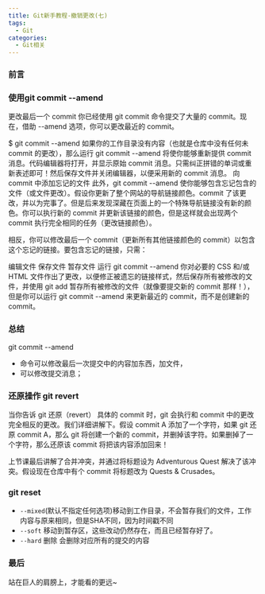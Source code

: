 ```yaml
---
title: Git新手教程-撤销更改(七)
tags:
  - Git
categories:
  - Git相关
---
```


### 前言


### 使用git commit --amend

更改最后一个 commit
你已经使用 git commit 命令提交了大量的 commit。现在，借助 --amend 选项，你可以更改最近的 commit。

$ git commit --amend
如果你的工作目录没有内容（也就是仓库中没有任何未 commit 的更改），那么运行 git commit --amend 将使你能够重新提供 commit 消息。代码编辑器将打开，并显示原始 commit 消息。只需纠正拼错的单词或重新表述即可！然后保存文件并关闭编辑器，以便采用新的 commit 消息。
向 commit 中添加忘记的文件
此外，git commit --amend 使你能够包含忘记包含的文件（或文件更改）。假设你更新了整个网站的导航链接颜色。commit 了该更改，并以为完事了。但是后来发现深藏在页面上的一个特殊导航链接没有新的颜色。你可以执行新的 commit 并更新该链接的颜色，但是这样就会出现两个 commit 执行完全相同的任务（更改链接颜色）。

相反，你可以修改最后一个 commit（更新所有其他链接颜色的 commit）以包含这个忘记的链接。要包含忘记的链接，只需：

编辑文件
保存文件
暂存文件
运行 git commit --amend
你对必要的 CSS 和/或 HTML 文件作出了更改，以便修正被遗忘的链接样式，然后保存所有被修改的文件，并使用 git add 暂存所有被修改的文件（就像要提交新的 commit 那样！），但是你可以运行 git commit --amend 来更新最近的 commit，而不是创建新的 commit。


### 总结

git commit --amend 

- 命令可以修改最后一次提交中的内容加东西，加文件，
- 可以修改提交消息；


### 还原操作 git revert

当你告诉 git 还原（revert） 具体的 commit 时，git 会执行和 commit 中的更改完全相反的更改。我们详细讲解下。假设 commit A 添加了一个字符，如果 git 还原 commit A，那么 git 将创建一个新的 commit，并删掉该字符。如果删掉了一个字符，那么还原该 commit 将把该内容添加回来！

上节课最后讲解了合并冲突，并通过将标题设为 Adventurous Quest 解决了该冲突。假设现在仓库中有个 commit 将标题改为 Quests & Crusades。


### git reset 

- `--mixed`(默认不指定任何选项)移动到工作目录，不会暂存我们的文件，工作内容与原来相同，但是SHA不同，因为时间戳不同
- `--soft` 移动到暂存区，这些改动仍然存在，而且已经暂存好了。
- `--hard` 删除 会删除对应所有的提交的内容

### 最后

站在巨人的肩膀上，才能看的更远~
